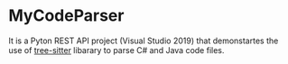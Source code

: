 # MyCodeParser
It is a Pyton REST API project (Visual Studio 2019) that demonstartes the use of [tree-sitter](https://github.com/tree-sitter/tree-sitter) libarary to parse C# and Java code files.
